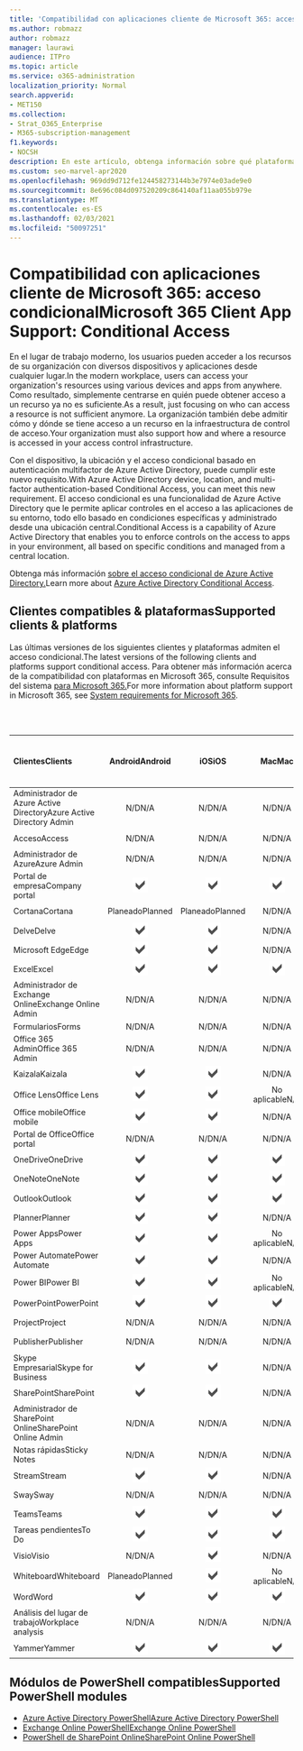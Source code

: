 ```yaml
---
title: 'Compatibilidad con aplicaciones cliente de Microsoft 365: acceso condicional'
ms.author: robmazz
author: robmazz
manager: laurawi
audience: ITPro
ms.topic: article
ms.service: o365-administration
localization_priority: Normal
search.appverid:
- MET150
ms.collection:
- Strat_O365_Enterprise
- M365-subscription-management
f1.keywords:
- NOCSH
description: En este artículo, obtenga información sobre qué plataformas, clientes y módulos de PowerShell admiten el acceso condicional para Microsoft 365.
ms.custom: seo-marvel-apr2020
ms.openlocfilehash: 969dd9d712fe124458273144b3e7974e03ade9e0
ms.sourcegitcommit: 8e696c084d097520209c864140af11aa055b979e
ms.translationtype: MT
ms.contentlocale: es-ES
ms.lasthandoff: 02/03/2021
ms.locfileid: "50097251"
---
```

# <a name="microsoft-365-client-app-support-conditional-access"></a><span data-ttu-id="a8ab8-103">Compatibilidad con aplicaciones cliente de Microsoft 365: acceso condicional</span><span class="sxs-lookup"><span data-stu-id="a8ab8-103">Microsoft 365 Client App Support: Conditional Access</span></span>

<span data-ttu-id="a8ab8-104">En el lugar de trabajo moderno, los usuarios pueden acceder a los recursos de su organización con diversos dispositivos y aplicaciones desde cualquier lugar.</span><span class="sxs-lookup"><span data-stu-id="a8ab8-104">In the modern workplace, users can access your organization's resources using various devices and apps from anywhere.</span></span> <span data-ttu-id="a8ab8-105">Como resultado, simplemente centrarse en quién puede obtener acceso a un recurso ya no es suficiente.</span><span class="sxs-lookup"><span data-stu-id="a8ab8-105">As a result, just focusing on who can access a resource is not sufficient anymore.</span></span> <span data-ttu-id="a8ab8-106">La organización también debe admitir cómo y dónde se tiene acceso a un recurso en la infraestructura de control de acceso.</span><span class="sxs-lookup"><span data-stu-id="a8ab8-106">Your organization must also support how and where a resource is accessed in your access control infrastructure.</span></span>

<span data-ttu-id="a8ab8-107">Con el dispositivo, la ubicación y el acceso condicional basado en autenticación multifactor de Azure Active Directory, puede cumplir este nuevo requisito.</span><span class="sxs-lookup"><span data-stu-id="a8ab8-107">With Azure Active Directory device, location, and multi-factor authentication-based Conditional Access, you can meet this new requirement.</span></span> <span data-ttu-id="a8ab8-108">El acceso condicional es una funcionalidad de Azure Active Directory que le permite aplicar controles en el acceso a las aplicaciones de su entorno, todo ello basado en condiciones específicas y administrado desde una ubicación central.</span><span class="sxs-lookup"><span data-stu-id="a8ab8-108">Conditional Access is a capability of Azure Active Directory that enables you to enforce controls on the access to apps in your environment, all based on specific conditions and managed from a central location.</span></span>

<span data-ttu-id="a8ab8-109">Obtenga más información [sobre el acceso condicional de Azure Active Directory.](/azure/active-directory/conditional-access/)</span><span class="sxs-lookup"><span data-stu-id="a8ab8-109">Learn more about [Azure Active Directory Conditional Access](/azure/active-directory/conditional-access/).</span></span>

## <a name="supported-clients--platforms"></a><span data-ttu-id="a8ab8-110">Clientes compatibles & plataformas</span><span class="sxs-lookup"><span data-stu-id="a8ab8-110">Supported clients & platforms</span></span>

<span data-ttu-id="a8ab8-111">Las últimas versiones de los siguientes clientes y plataformas admiten el acceso condicional.</span><span class="sxs-lookup"><span data-stu-id="a8ab8-111">The latest versions of the following clients and platforms support conditional access.</span></span> <span data-ttu-id="a8ab8-112">Para obtener más información acerca de la compatibilidad con plataformas en Microsoft 365, consulte Requisitos del sistema [para Microsoft 365.](/microsoft-365/microsoft-365-and-office-resources)</span><span class="sxs-lookup"><span data-stu-id="a8ab8-112">For more information about platform support in Microsoft 365, see [System requirements for Microsoft 365](/microsoft-365/microsoft-365-and-office-resources).</span></span>

<br>
<br>

| <span data-ttu-id="a8ab8-113">Clientes</span><span class="sxs-lookup"><span data-stu-id="a8ab8-113">Clients</span></span> | <span data-ttu-id="a8ab8-114">Android</span><span class="sxs-lookup"><span data-stu-id="a8ab8-114">Android</span></span> | <span data-ttu-id="a8ab8-115">iOS</span><span class="sxs-lookup"><span data-stu-id="a8ab8-115">iOS</span></span> | <span data-ttu-id="a8ab8-116">Mac</span><span class="sxs-lookup"><span data-stu-id="a8ab8-116">Mac</span></span>| <span data-ttu-id="a8ab8-117">Windows 10</span><span class="sxs-lookup"><span data-stu-id="a8ab8-117">Windows 10</span></span> <br> <span data-ttu-id="a8ab8-118">Aplicaciones modernas</span><span class="sxs-lookup"><span data-stu-id="a8ab8-118">Modern Apps</span></span>| <span data-ttu-id="a8ab8-119">Windows 10</span><span class="sxs-lookup"><span data-stu-id="a8ab8-119">Windows 10</span></span> <br> <span data-ttu-id="a8ab8-120">Desktop</span><span class="sxs-lookup"><span data-stu-id="a8ab8-120">Desktop</span></span> |
|:---|:---:|:---:|:---:|:---:|:---:|
| <span data-ttu-id="a8ab8-121">Administrador de Azure Active Directory</span><span class="sxs-lookup"><span data-stu-id="a8ab8-121">Azure Active Directory Admin</span></span> | <span data-ttu-id="a8ab8-122">N/D</span><span class="sxs-lookup"><span data-stu-id="a8ab8-122">N/A</span></span> | <span data-ttu-id="a8ab8-123">N/D</span><span class="sxs-lookup"><span data-stu-id="a8ab8-123">N/A</span></span> | <span data-ttu-id="a8ab8-124">N/D</span><span class="sxs-lookup"><span data-stu-id="a8ab8-124">N/A</span></span> | <span data-ttu-id="a8ab8-125">N/D</span><span class="sxs-lookup"><span data-stu-id="a8ab8-125">N/A</span></span> | ![Compatible](../media/check-mark.png) |
| <span data-ttu-id="a8ab8-127">Acceso</span><span class="sxs-lookup"><span data-stu-id="a8ab8-127">Access</span></span> | <span data-ttu-id="a8ab8-128">N/D</span><span class="sxs-lookup"><span data-stu-id="a8ab8-128">N/A</span></span> | <span data-ttu-id="a8ab8-129">N/D</span><span class="sxs-lookup"><span data-stu-id="a8ab8-129">N/A</span></span> | <span data-ttu-id="a8ab8-130">N/D</span><span class="sxs-lookup"><span data-stu-id="a8ab8-130">N/A</span></span> | <span data-ttu-id="a8ab8-131">N/D</span><span class="sxs-lookup"><span data-stu-id="a8ab8-131">N/A</span></span> | ![Compatible](../media/check-mark.png) |
| <span data-ttu-id="a8ab8-133">Administrador de Azure</span><span class="sxs-lookup"><span data-stu-id="a8ab8-133">Azure Admin</span></span> | <span data-ttu-id="a8ab8-134">N/D</span><span class="sxs-lookup"><span data-stu-id="a8ab8-134">N/A</span></span> | <span data-ttu-id="a8ab8-135">N/D</span><span class="sxs-lookup"><span data-stu-id="a8ab8-135">N/A</span></span> | <span data-ttu-id="a8ab8-136">N/D</span><span class="sxs-lookup"><span data-stu-id="a8ab8-136">N/A</span></span> | <span data-ttu-id="a8ab8-137">N/D</span><span class="sxs-lookup"><span data-stu-id="a8ab8-137">N/A</span></span> | <span data-ttu-id="a8ab8-138">N/D</span><span class="sxs-lookup"><span data-stu-id="a8ab8-138">N/A</span></span> |
| <span data-ttu-id="a8ab8-139">Portal de empresa</span><span class="sxs-lookup"><span data-stu-id="a8ab8-139">Company portal</span></span> | ![Compatible](../media/check-mark.png) | ![Compatible](../media/check-mark.png) | ![Compatible](../media/check-mark.png) | ![Compatible](../media/check-mark.png) | <span data-ttu-id="a8ab8-144">No aplicable</span><span class="sxs-lookup"><span data-stu-id="a8ab8-144">N/A</span></span> |
| <span data-ttu-id="a8ab8-145">Cortana</span><span class="sxs-lookup"><span data-stu-id="a8ab8-145">Cortana</span></span> | <span data-ttu-id="a8ab8-146">Planeado</span><span class="sxs-lookup"><span data-stu-id="a8ab8-146">Planned</span></span> | <span data-ttu-id="a8ab8-147">Planeado</span><span class="sxs-lookup"><span data-stu-id="a8ab8-147">Planned</span></span> | <span data-ttu-id="a8ab8-148">N/D</span><span class="sxs-lookup"><span data-stu-id="a8ab8-148">N/A</span></span> | ![Compatible.](../media/check-mark.png) | <span data-ttu-id="a8ab8-150">No aplicable</span><span class="sxs-lookup"><span data-stu-id="a8ab8-150">N/A</span></span> |
| <span data-ttu-id="a8ab8-151">Delve</span><span class="sxs-lookup"><span data-stu-id="a8ab8-151">Delve</span></span> | ![Compatible](../media/check-mark.png) | ![Compatible](../media/check-mark.png) | <span data-ttu-id="a8ab8-154">N/D</span><span class="sxs-lookup"><span data-stu-id="a8ab8-154">N/A</span></span> | <span data-ttu-id="a8ab8-155">N/D</span><span class="sxs-lookup"><span data-stu-id="a8ab8-155">N/A</span></span> | <span data-ttu-id="a8ab8-156">N/D</span><span class="sxs-lookup"><span data-stu-id="a8ab8-156">N/A</span></span> |
| <span data-ttu-id="a8ab8-157">Microsoft Edge</span><span class="sxs-lookup"><span data-stu-id="a8ab8-157">Edge</span></span> | ![Compatible](../media/check-mark.png) | ![Compatible](../media/check-mark.png) | <span data-ttu-id="a8ab8-160">N/D</span><span class="sxs-lookup"><span data-stu-id="a8ab8-160">N/A</span></span> | <span data-ttu-id="a8ab8-161">N/D</span><span class="sxs-lookup"><span data-stu-id="a8ab8-161">N/A</span></span> | ![Compatible](../media/check-mark.png) |
| <span data-ttu-id="a8ab8-163">Excel</span><span class="sxs-lookup"><span data-stu-id="a8ab8-163">Excel</span></span> | ![Compatible](../media/check-mark.png) | ![Compatible](../media/check-mark.png) | ![Compatible](../media/check-mark.png) | ![Compatible](../media/check-mark.png) | ![Compatible](../media/check-mark.png) |
| <span data-ttu-id="a8ab8-169">Administrador de Exchange Online</span><span class="sxs-lookup"><span data-stu-id="a8ab8-169">Exchange Online Admin</span></span> | <span data-ttu-id="a8ab8-170">N/D</span><span class="sxs-lookup"><span data-stu-id="a8ab8-170">N/A</span></span> | <span data-ttu-id="a8ab8-171">N/D</span><span class="sxs-lookup"><span data-stu-id="a8ab8-171">N/A</span></span> | <span data-ttu-id="a8ab8-172">N/D</span><span class="sxs-lookup"><span data-stu-id="a8ab8-172">N/A</span></span> | <span data-ttu-id="a8ab8-173">N/D</span><span class="sxs-lookup"><span data-stu-id="a8ab8-173">N/A</span></span> | ![Compatible](../media/check-mark.png) |
| <span data-ttu-id="a8ab8-175">Formularios</span><span class="sxs-lookup"><span data-stu-id="a8ab8-175">Forms</span></span> | <span data-ttu-id="a8ab8-176">N/D</span><span class="sxs-lookup"><span data-stu-id="a8ab8-176">N/A</span></span> | <span data-ttu-id="a8ab8-177">N/D</span><span class="sxs-lookup"><span data-stu-id="a8ab8-177">N/A</span></span> | <span data-ttu-id="a8ab8-178">N/D</span><span class="sxs-lookup"><span data-stu-id="a8ab8-178">N/A</span></span> | <span data-ttu-id="a8ab8-179">N/D</span><span class="sxs-lookup"><span data-stu-id="a8ab8-179">N/A</span></span> | <span data-ttu-id="a8ab8-180">N/D</span><span class="sxs-lookup"><span data-stu-id="a8ab8-180">N/A</span></span> |
| <span data-ttu-id="a8ab8-181">Office 365 Admin</span><span class="sxs-lookup"><span data-stu-id="a8ab8-181">Office 365 Admin</span></span> | <span data-ttu-id="a8ab8-182">N/D</span><span class="sxs-lookup"><span data-stu-id="a8ab8-182">N/A</span></span> | <span data-ttu-id="a8ab8-183">N/D</span><span class="sxs-lookup"><span data-stu-id="a8ab8-183">N/A</span></span> | <span data-ttu-id="a8ab8-184">N/D</span><span class="sxs-lookup"><span data-stu-id="a8ab8-184">N/A</span></span> | <span data-ttu-id="a8ab8-185">N/D</span><span class="sxs-lookup"><span data-stu-id="a8ab8-185">N/A</span></span> | ![Compatible](../media/check-mark.png) |  |
| <span data-ttu-id="a8ab8-187">Kaizala</span><span class="sxs-lookup"><span data-stu-id="a8ab8-187">Kaizala</span></span> | ![Compatible](../media/check-mark.png) | ![Compatible](../media/check-mark.png) | <span data-ttu-id="a8ab8-190">N/D</span><span class="sxs-lookup"><span data-stu-id="a8ab8-190">N/A</span></span> | <span data-ttu-id="a8ab8-191">N/D</span><span class="sxs-lookup"><span data-stu-id="a8ab8-191">N/A</span></span> | <span data-ttu-id="a8ab8-192">N/D</span><span class="sxs-lookup"><span data-stu-id="a8ab8-192">N/A</span></span> |
| <span data-ttu-id="a8ab8-193">Office Lens</span><span class="sxs-lookup"><span data-stu-id="a8ab8-193">Office Lens</span></span>| ![Compatible](../media/check-mark.png) | ![Compatible](../media/check-mark.png) | <span data-ttu-id="a8ab8-196">No aplicable</span><span class="sxs-lookup"><span data-stu-id="a8ab8-196">N/A</span></span> | ![Compatible.](../media/check-mark.png) | <span data-ttu-id="a8ab8-198">No aplicable</span><span class="sxs-lookup"><span data-stu-id="a8ab8-198">N/A</span></span> |
| <span data-ttu-id="a8ab8-199">Office mobile</span><span class="sxs-lookup"><span data-stu-id="a8ab8-199">Office mobile</span></span> | ![Compatible](../media/check-mark.png) | ![Compatible](../media/check-mark.png) | <span data-ttu-id="a8ab8-202">N/D</span><span class="sxs-lookup"><span data-stu-id="a8ab8-202">N/A</span></span> | <span data-ttu-id="a8ab8-203">N/D</span><span class="sxs-lookup"><span data-stu-id="a8ab8-203">N/A</span></span> | <span data-ttu-id="a8ab8-204">N/D</span><span class="sxs-lookup"><span data-stu-id="a8ab8-204">N/A</span></span> |
| <span data-ttu-id="a8ab8-205">Portal de Office</span><span class="sxs-lookup"><span data-stu-id="a8ab8-205">Office portal</span></span> | <span data-ttu-id="a8ab8-206">N/D</span><span class="sxs-lookup"><span data-stu-id="a8ab8-206">N/A</span></span> | <span data-ttu-id="a8ab8-207">N/D</span><span class="sxs-lookup"><span data-stu-id="a8ab8-207">N/A</span></span> | <span data-ttu-id="a8ab8-208">N/D</span><span class="sxs-lookup"><span data-stu-id="a8ab8-208">N/A</span></span> | ![Compatible.](../media/check-mark.png) | <span data-ttu-id="a8ab8-210">No aplicable</span><span class="sxs-lookup"><span data-stu-id="a8ab8-210">N/A</span></span> |
| <span data-ttu-id="a8ab8-211">OneDrive</span><span class="sxs-lookup"><span data-stu-id="a8ab8-211">OneDrive</span></span> | ![Compatible](../media/check-mark.png) | ![Compatible](../media/check-mark.png) | ![Compatible](../media/check-mark.png) | ![Compatible](../media/check-mark.png) | ![Compatible](../media/check-mark.png) |
| <span data-ttu-id="a8ab8-217">OneNote</span><span class="sxs-lookup"><span data-stu-id="a8ab8-217">OneNote</span></span> | ![Compatible](../media/check-mark.png) | ![Compatible](../media/check-mark.png) | ![Compatible](../media/check-mark.png) | ![Compatible](../media/check-mark.png) | ![Compatible](../media/check-mark.png) |
| <span data-ttu-id="a8ab8-223">Outlook</span><span class="sxs-lookup"><span data-stu-id="a8ab8-223">Outlook</span></span> | ![Compatible](../media/check-mark.png) | ![Compatible](../media/check-mark.png) | ![Compatible](../media/check-mark.png) | ![Compatible](../media/check-mark.png) | ![Compatible](../media/check-mark.png) |
| <span data-ttu-id="a8ab8-229">Planner</span><span class="sxs-lookup"><span data-stu-id="a8ab8-229">Planner</span></span> | ![Compatible](../media/check-mark.png) | ![Compatible](../media/check-mark.png) | <span data-ttu-id="a8ab8-232">N/D</span><span class="sxs-lookup"><span data-stu-id="a8ab8-232">N/A</span></span> | <span data-ttu-id="a8ab8-233">N/D</span><span class="sxs-lookup"><span data-stu-id="a8ab8-233">N/A</span></span> | <span data-ttu-id="a8ab8-234">N/D</span><span class="sxs-lookup"><span data-stu-id="a8ab8-234">N/A</span></span> |
| <span data-ttu-id="a8ab8-235">Power Apps</span><span class="sxs-lookup"><span data-stu-id="a8ab8-235">Power Apps</span></span> | ![Compatible](../media/check-mark.png) | ![Compatible](../media/check-mark.png) | <span data-ttu-id="a8ab8-238">No aplicable</span><span class="sxs-lookup"><span data-stu-id="a8ab8-238">N/A</span></span> | <span data-ttu-id="a8ab8-239">Planeado</span><span class="sxs-lookup"><span data-stu-id="a8ab8-239">Planned</span></span> | <span data-ttu-id="a8ab8-240">N/D</span><span class="sxs-lookup"><span data-stu-id="a8ab8-240">N/A</span></span> |
| <span data-ttu-id="a8ab8-241">Power Automate</span><span class="sxs-lookup"><span data-stu-id="a8ab8-241">Power Automate</span></span> | ![Compatible](../media/check-mark.png) | ![Compatible](../media/check-mark.png) | <span data-ttu-id="a8ab8-244">N/D</span><span class="sxs-lookup"><span data-stu-id="a8ab8-244">N/A</span></span> | <span data-ttu-id="a8ab8-245">N/D</span><span class="sxs-lookup"><span data-stu-id="a8ab8-245">N/A</span></span> | <span data-ttu-id="a8ab8-246">N/D</span><span class="sxs-lookup"><span data-stu-id="a8ab8-246">N/A</span></span> |
| <span data-ttu-id="a8ab8-247">Power BI</span><span class="sxs-lookup"><span data-stu-id="a8ab8-247">Power BI</span></span> | ![Compatible](../media/check-mark.png) | ![Compatible](../media/check-mark.png) | <span data-ttu-id="a8ab8-250">No aplicable</span><span class="sxs-lookup"><span data-stu-id="a8ab8-250">N/A</span></span> | ![Compatible](../media/check-mark.png) | ![Compatible](../media/check-mark.png) |
| <span data-ttu-id="a8ab8-253">PowerPoint</span><span class="sxs-lookup"><span data-stu-id="a8ab8-253">PowerPoint</span></span> | ![Compatible](../media/check-mark.png) | ![Compatible](../media/check-mark.png) | ![Compatible](../media/check-mark.png) | ![Compatible](../media/check-mark.png) | ![Compatible](../media/check-mark.png) |
| <span data-ttu-id="a8ab8-259">Project</span><span class="sxs-lookup"><span data-stu-id="a8ab8-259">Project</span></span> | <span data-ttu-id="a8ab8-260">N/D</span><span class="sxs-lookup"><span data-stu-id="a8ab8-260">N/A</span></span> | <span data-ttu-id="a8ab8-261">N/D</span><span class="sxs-lookup"><span data-stu-id="a8ab8-261">N/A</span></span> | <span data-ttu-id="a8ab8-262">N/D</span><span class="sxs-lookup"><span data-stu-id="a8ab8-262">N/A</span></span> | <span data-ttu-id="a8ab8-263">N/D</span><span class="sxs-lookup"><span data-stu-id="a8ab8-263">N/A</span></span> | ![Compatible](../media/check-mark.png) |
| <span data-ttu-id="a8ab8-265">Publisher</span><span class="sxs-lookup"><span data-stu-id="a8ab8-265">Publisher</span></span> | <span data-ttu-id="a8ab8-266">N/D</span><span class="sxs-lookup"><span data-stu-id="a8ab8-266">N/A</span></span> | <span data-ttu-id="a8ab8-267">N/D</span><span class="sxs-lookup"><span data-stu-id="a8ab8-267">N/A</span></span> | <span data-ttu-id="a8ab8-268">N/D</span><span class="sxs-lookup"><span data-stu-id="a8ab8-268">N/A</span></span> | <span data-ttu-id="a8ab8-269">N/D</span><span class="sxs-lookup"><span data-stu-id="a8ab8-269">N/A</span></span> | ![Compatible](../media/check-mark.png) |
| <span data-ttu-id="a8ab8-271">Skype Empresarial</span><span class="sxs-lookup"><span data-stu-id="a8ab8-271">Skype for Business</span></span> | ![Compatible](../media/check-mark.png) | ![Compatible](../media/check-mark.png) | <span data-ttu-id="a8ab8-274">N/D</span><span class="sxs-lookup"><span data-stu-id="a8ab8-274">N/A</span></span> | <span data-ttu-id="a8ab8-275">N/D</span><span class="sxs-lookup"><span data-stu-id="a8ab8-275">N/A</span></span> | <span data-ttu-id="a8ab8-276">N/D</span><span class="sxs-lookup"><span data-stu-id="a8ab8-276">N/A</span></span> ||
| <span data-ttu-id="a8ab8-277">SharePoint</span><span class="sxs-lookup"><span data-stu-id="a8ab8-277">SharePoint</span></span> | ![Compatible](../media/check-mark.png) | ![Compatible](../media/check-mark.png) | <span data-ttu-id="a8ab8-280">N/D</span><span class="sxs-lookup"><span data-stu-id="a8ab8-280">N/A</span></span> | <span data-ttu-id="a8ab8-281">N/D</span><span class="sxs-lookup"><span data-stu-id="a8ab8-281">N/A</span></span> | <span data-ttu-id="a8ab8-282">N/D</span><span class="sxs-lookup"><span data-stu-id="a8ab8-282">N/A</span></span> |
| <span data-ttu-id="a8ab8-283">Administrador de SharePoint Online</span><span class="sxs-lookup"><span data-stu-id="a8ab8-283">SharePoint Online Admin</span></span> | <span data-ttu-id="a8ab8-284">N/D</span><span class="sxs-lookup"><span data-stu-id="a8ab8-284">N/A</span></span> | <span data-ttu-id="a8ab8-285">N/D</span><span class="sxs-lookup"><span data-stu-id="a8ab8-285">N/A</span></span> | <span data-ttu-id="a8ab8-286">N/D</span><span class="sxs-lookup"><span data-stu-id="a8ab8-286">N/A</span></span> | <span data-ttu-id="a8ab8-287">N/D</span><span class="sxs-lookup"><span data-stu-id="a8ab8-287">N/A</span></span> | ![Compatible](../media/check-mark.png) |
| <span data-ttu-id="a8ab8-289">Notas rápidas</span><span class="sxs-lookup"><span data-stu-id="a8ab8-289">Sticky Notes</span></span> | <span data-ttu-id="a8ab8-290">N/D</span><span class="sxs-lookup"><span data-stu-id="a8ab8-290">N/A</span></span> | <span data-ttu-id="a8ab8-291">N/D</span><span class="sxs-lookup"><span data-stu-id="a8ab8-291">N/A</span></span> | <span data-ttu-id="a8ab8-292">N/D</span><span class="sxs-lookup"><span data-stu-id="a8ab8-292">N/A</span></span> | ![Compatible.](../media/check-mark.png) | <span data-ttu-id="a8ab8-294">No aplicable</span><span class="sxs-lookup"><span data-stu-id="a8ab8-294">N/A</span></span> |
| <span data-ttu-id="a8ab8-295">Stream</span><span class="sxs-lookup"><span data-stu-id="a8ab8-295">Stream</span></span> | ![Compatible](../media/check-mark.png) | ![Compatible](../media/check-mark.png) | <span data-ttu-id="a8ab8-298">N/D</span><span class="sxs-lookup"><span data-stu-id="a8ab8-298">N/A</span></span> | <span data-ttu-id="a8ab8-299">N/D</span><span class="sxs-lookup"><span data-stu-id="a8ab8-299">N/A</span></span> | <span data-ttu-id="a8ab8-300">N/D</span><span class="sxs-lookup"><span data-stu-id="a8ab8-300">N/A</span></span> |
| <span data-ttu-id="a8ab8-301">Sway</span><span class="sxs-lookup"><span data-stu-id="a8ab8-301">Sway</span></span> | <span data-ttu-id="a8ab8-302">N/D</span><span class="sxs-lookup"><span data-stu-id="a8ab8-302">N/A</span></span> | <span data-ttu-id="a8ab8-303">N/D</span><span class="sxs-lookup"><span data-stu-id="a8ab8-303">N/A</span></span> | <span data-ttu-id="a8ab8-304">N/D</span><span class="sxs-lookup"><span data-stu-id="a8ab8-304">N/A</span></span> | ![Compatible.](../media/check-mark.png) | <span data-ttu-id="a8ab8-306">No aplicable</span><span class="sxs-lookup"><span data-stu-id="a8ab8-306">N/A</span></span> |
| <span data-ttu-id="a8ab8-307">Teams</span><span class="sxs-lookup"><span data-stu-id="a8ab8-307">Teams</span></span> | ![Compatible](../media/check-mark.png) | ![Compatible](../media/check-mark.png) | ![Compatible](../media/check-mark.png) | <span data-ttu-id="a8ab8-311">No aplicable</span><span class="sxs-lookup"><span data-stu-id="a8ab8-311">N/A</span></span> | ![Compatible](../media/check-mark.png) |
| <span data-ttu-id="a8ab8-313">Tareas pendientes</span><span class="sxs-lookup"><span data-stu-id="a8ab8-313">To Do</span></span> | ![Compatible](../media/check-mark.png) | ![Compatible](../media/check-mark.png) | ![Compatible](../media/check-mark.png) | ![Compatible](../media/check-mark.png) | <span data-ttu-id="a8ab8-318">No aplicable</span><span class="sxs-lookup"><span data-stu-id="a8ab8-318">N/A</span></span> |
| <span data-ttu-id="a8ab8-319">Visio</span><span class="sxs-lookup"><span data-stu-id="a8ab8-319">Visio</span></span> | <span data-ttu-id="a8ab8-320">N/D</span><span class="sxs-lookup"><span data-stu-id="a8ab8-320">N/A</span></span> | ![Compatible.](../media/check-mark.png) | <span data-ttu-id="a8ab8-322">N/D</span><span class="sxs-lookup"><span data-stu-id="a8ab8-322">N/A</span></span> | <span data-ttu-id="a8ab8-323">N/D</span><span class="sxs-lookup"><span data-stu-id="a8ab8-323">N/A</span></span> | ![Compatible](../media/check-mark.png) |
| <span data-ttu-id="a8ab8-325">Whiteboard</span><span class="sxs-lookup"><span data-stu-id="a8ab8-325">Whiteboard</span></span> | <span data-ttu-id="a8ab8-326">Planeado</span><span class="sxs-lookup"><span data-stu-id="a8ab8-326">Planned</span></span> | ![Compatible.](../media/check-mark.png) | <span data-ttu-id="a8ab8-328">No aplicable</span><span class="sxs-lookup"><span data-stu-id="a8ab8-328">N/A</span></span> | ![Compatible.](../media/check-mark.png) | <span data-ttu-id="a8ab8-330">No aplicable</span><span class="sxs-lookup"><span data-stu-id="a8ab8-330">N/A</span></span> |
| <span data-ttu-id="a8ab8-331">Word</span><span class="sxs-lookup"><span data-stu-id="a8ab8-331">Word</span></span> | ![Compatible](../media/check-mark.png) | ![Compatible](../media/check-mark.png) | ![Compatible](../media/check-mark.png) | ![Compatible](../media/check-mark.png) | ![Compatible](../media/check-mark.png) |
| <span data-ttu-id="a8ab8-337">Análisis del lugar de trabajo</span><span class="sxs-lookup"><span data-stu-id="a8ab8-337">Workplace analysis</span></span> | <span data-ttu-id="a8ab8-338">N/D</span><span class="sxs-lookup"><span data-stu-id="a8ab8-338">N/A</span></span> | <span data-ttu-id="a8ab8-339">N/D</span><span class="sxs-lookup"><span data-stu-id="a8ab8-339">N/A</span></span> | <span data-ttu-id="a8ab8-340">N/D</span><span class="sxs-lookup"><span data-stu-id="a8ab8-340">N/A</span></span> | <span data-ttu-id="a8ab8-341">N/D</span><span class="sxs-lookup"><span data-stu-id="a8ab8-341">N/A</span></span> | <span data-ttu-id="a8ab8-342">N/D</span><span class="sxs-lookup"><span data-stu-id="a8ab8-342">N/A</span></span> |
| <span data-ttu-id="a8ab8-343">Yammer</span><span class="sxs-lookup"><span data-stu-id="a8ab8-343">Yammer</span></span> | ![Compatible](../media/check-mark.png) | ![Compatible](../media/check-mark.png) | ![Compatible](../media/check-mark.png) | <span data-ttu-id="a8ab8-347">No aplicable</span><span class="sxs-lookup"><span data-stu-id="a8ab8-347">N/A</span></span> | ![Compatible](../media/check-mark.png) |

## <a name="supported-powershell-modules"></a><span data-ttu-id="a8ab8-349">Módulos de PowerShell compatibles</span><span class="sxs-lookup"><span data-stu-id="a8ab8-349">Supported PowerShell modules</span></span>

- [<span data-ttu-id="a8ab8-350">Azure Active Directory PowerShell</span><span class="sxs-lookup"><span data-stu-id="a8ab8-350">Azure Active Directory PowerShell</span></span>](/powershell/azure/active-directory/overview?view=azureadps-2.0)
- [<span data-ttu-id="a8ab8-351">Exchange Online PowerShell</span><span class="sxs-lookup"><span data-stu-id="a8ab8-351">Exchange Online PowerShell</span></span>](/powershell/exchange/exchange-online-powershell)
- [<span data-ttu-id="a8ab8-352">PowerShell de SharePoint Online</span><span class="sxs-lookup"><span data-stu-id="a8ab8-352">SharePoint Online PowerShell</span></span>](/powershell/sharepoint/sharepoint-online/connect-sharepoint-online)
